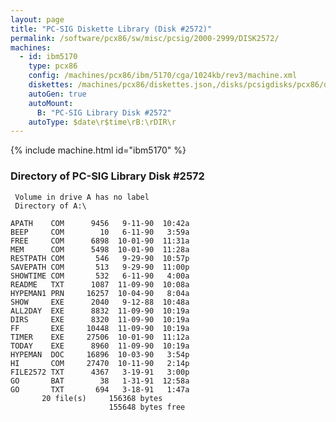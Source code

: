 ```yaml
---
layout: page
title: "PC-SIG Diskette Library (Disk #2572)"
permalink: /software/pcx86/sw/misc/pcsig/2000-2999/DISK2572/
machines:
  - id: ibm5170
    type: pcx86
    config: /machines/pcx86/ibm/5170/cga/1024kb/rev3/machine.xml
    diskettes: /machines/pcx86/diskettes.json,/disks/pcsigdisks/pcx86/diskettes.json
    autoGen: true
    autoMount:
      B: "PC-SIG Library Disk #2572"
    autoType: $date\r$time\rB:\rDIR\r
---
```


{% include machine.html id="ibm5170" %}

### Directory of PC-SIG Library Disk #2572

     Volume in drive A has no label
     Directory of A:\

    APATH    COM      9456   9-11-90  10:42a
    BEEP     COM        10   6-11-90   3:59a
    FREE     COM      6898  10-01-90  11:31a
    MEM      COM      5498  10-01-90  11:28a
    RESTPATH COM       546   9-29-90  10:57p
    SAVEPATH COM       513   9-29-90  11:00p
    SHOWTIME COM       532   6-11-90   4:00a
    README   TXT      1087  11-09-90  10:08a
    HYPEMAN1 PRN     16257  10-04-90   8:04a
    SHOW     EXE      2040   9-12-88  10:48a
    ALL2DAY  EXE      8832  11-09-90  10:19a
    DIRS     EXE      8320  11-09-90  10:19a
    FF       EXE     10448  11-09-90  10:19a
    TIMER    EXE     27506  10-01-90  11:12a
    TODAY    EXE      8960  11-09-90  10:19a
    HYPEMAN  DOC     16896  10-03-90   3:54p
    HI       COM     27470  10-11-90   2:14p
    FILE2572 TXT      4367   3-19-91   3:00p
    GO       BAT        38   1-31-91  12:58a
    GO       TXT       694   3-18-91   1:47a
           20 file(s)     156368 bytes
                          155648 bytes free
